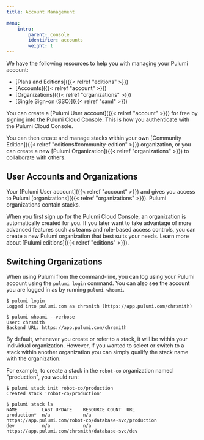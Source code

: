 ```yaml
---
title: Account Management

menu:
    intro:
        parent: console
        identifier: accounts
        weight: 1
---
```


We have the following resources to help you with managing your Pulumi account:

* [Plans and Editions]({{< relref "editions" >}})
* [Accounts]({{< relref "account" >}})
* [Organizations]({{< relref "organizations" >}})
* [Single Sign-on (SSO)]({{< relref "saml" >}})

You can create a [Pulumi User account]({{< relref "account" >}}) for free by signing into the
Pulumi Cloud Console. This is how you authenticate with the Pulumi Cloud Console.

You can then create and manage stacks within your own
[Community Edition]({{< relref "editions#community-edition" >}}) organization, or you can create a new
[Pulumi Organization]({{< relref "organizations" >}}) to collaborate with others. 

## User Accounts and Organizations

Your [Pulumi User account]({{< relref "account" >}})  and gives you access to Pulumi [organizations]({{< relref "organizations" >}}).
Pulumi organizations contain stacks.

When you first sign up for the Pulumi Cloud Console, an organization is automatically created for you.
If you later want to take advantage of more advanced features such as teams and role-based access controls,
you can create a new Pulumi organization that best suits your needs. Learn more about
[Pulumi editions]({{< relref "editions" >}}).

## Switching Organizations

When using Pulumi from the command-line, you can log using your Pulumi account using the `pulumi login`
command. You can also see the account you are logged in as by running `pulumi whoami`.

```
$ pulumi login
Logged into pulumi.com as chrsmith (https://app.pulumi.com/chrsmith)

$ pulumi whoami --verbose
User: chrsmith
Backend URL: https://app.pulumi.com/chrsmith
```

By default, whenever you create or refer to a stack, it will be within your individual organization.
However, if you wanted to select or switch to a stack within another organization you can simply
qualify the stack name with the organization.

For example, to create a stack in the `robot-co` organization named "production", you would run:

```
$ pulumi stack init robot-co/production
Created stack 'robot-co/production'

$ pulumi stack ls
NAME         LAST UPDATE    RESOURCE COUNT  URL
production*  n/a            n/a             https://app.pulumi.com/robot-co/database-svc/production
dev          n/a            n/a             https://app.pulumi.com/chrsmith/database-svc/dev
```
